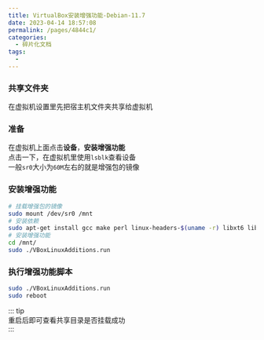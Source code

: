 ```yaml
---
title: VirtualBox安装增强功能-Debian-11.7
date: 2023-04-14 18:57:08
permalink: /pages/4844c1/
categories:
  - 碎片化文档
tags:
  - 
---
```

### 共享文件夹

在虚拟机设置里先把宿主机文件夹共享给虚拟机

### 准备

在虚拟机上面点击**设备**，**安装增强功能**  
点击一下，在虚拟机里使用`lsblk`查看设备  
一般`sr0`大小为`60M`左右的就是增强包的镜像

### 安装增强功能

```bash
# 挂载增强包的镜像
sudo mount /dev/sr0 /mnt
# 安装依赖
sudo apt-get install gcc make perl linux-headers-$(uname -r) libxt6 libxmu6
# 安装增强功能
cd /mnt/
sudo ./VBoxLinuxAdditions.run
```

### 执行增强功能脚本

```bash
sudo ./VBoxLinuxAdditions.run
sudo reboot
```

::: tip  
重启后即可查看共享目录是否挂载成功  
:::
